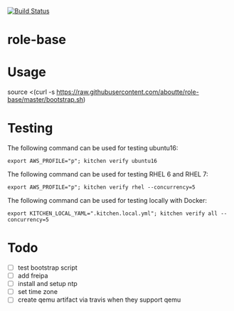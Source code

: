 [![Build Status](https://api.travis-ci.org/aboutte/role-base.svg?branch=master)](https://travis-ci.org/aboutte/role-base)


# role-base

# Usage

source <(curl -s https://raw.githubusercontent.com/aboutte/role-base/master/bootstrap.sh)

# Testing


The following command can be used for testing ubuntu16:

```
export AWS_PROFILE="p"; kitchen verify ubuntu16
```

The following command can be used for testing RHEL 6 and RHEL 7:

```
export AWS_PROFILE="p"; kitchen verify rhel --concurrency=5
```

The following command can be used for testing locally with Docker:

```
export KITCHEN_LOCAL_YAML=".kitchen.local.yml"; kitchen verify all --concurrency=5
```

# Todo

- [ ] test bootstrap script
- [ ] add freipa
- [ ] install and setup ntp
- [ ] set time zone
- [ ] create qemu artifact via travis when they support qemu
